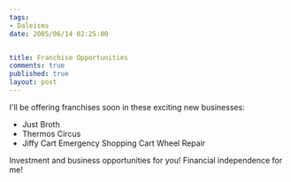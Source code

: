```yaml
--- 
tags:
- Daleisms
date: 2005/06/14 02:25:00


title: Franchise Opportunities
comments: true
published: true
layout: post
---
```


<p>I'll be offering franchises soon in these exciting new businesses:</p>
<ul>
<li>Just Broth</li>
<li>Thermos Circus</li>
<li>Jiffy Cart Emergency Shopping Cart Wheel Repair</li>
</ul>
<p>Investment and business opportunities for you!  Financial independence for me!</p>
